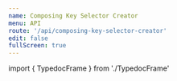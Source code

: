 ```yaml
---
name: Composing Key Selector Creator
menu: API
route: '/api/composing-key-selector-creator'
edit: false
fullScreen: true
---
```


import { TypedocFrame } from './TypedocFrame'

<TypedocFrame
  title="Composing Key Selector Creator"
  route="modules/_composingkeyselectorcreator_"
/>
